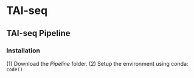 # TAI-seq #

## TAI-seq Pipeline ##
### Installation ###
(1) Download the *Pipeline* folder.
(2) Setup the environment using conda:
`code()`
